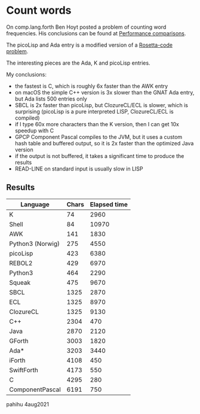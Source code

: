 Count words
===========

On comp.lang.forth Ben Hoyt posted a problem of counting word frequencies.
His conclusions can be found at [Performance comparisons](https://benhoyt.com/writings/count-words).

The picoLisp and Ada entry is a modified version of a [Rosetta-code problem](http://rosettacode.org/wiki/Word_frequency).

The interesting pieces are the Ada, K and picoLisp entries.

My conclusions:

* the fastest is C, which is roughly 6x faster than the AWK entry
* on macOS the simple C++ version is 3x slower than the GNAT Ada entry,
  but Ada lists 500 entries only
* SBCL is 2x faster than picoLisp, but ClozureCL/ECL is slower, which 
  is surprising (picoLisp is a pure interpreted LISP, ClozureCL/ECL is compiled)
* if I type 60x more characters than the K version, then I can get 10x 
  speedup with C
* GPCP Component Pascal compiles to the JVM, but it uses a custom hash table
  and buffered output, so it is 2x faster than the optimized Java version
* if the output is not buffered, it takes a significant time to produce the
  results
* READ-LINE on standard input is usually slow in LISP

## Results

| Language   | Chars | Elapsed time |
| ---------- | ----- | ------------ |
| K          |    74 |        2960  |
| Shell      |    84 |       10970  |
| AWK        |   141 |        1830  |
| Python3 (Norwig) |   275 |        4550  |
| picoLisp   |   423 |        6380  |
| REBOL2     |   429 |        6970  |
| Python3    |   464 |        2290  |
| Squeak     |   475 |        9670  |
| SBCL       |  1325 |        2870  |
| ECL        |  1325 |        8970  |
| ClozureCL  |  1325 |        9130  |
| C++        |  2304 |         470  |
| Java       |  2870 |        2120  |
| GForth     |  3003 |        1820  |
| Ada*       |  3203 |        3440  |
| iForth     |  4108 |         450  |
| SwiftForth |  4173 |         550  |
| C          |  4295 |         280  |
| ComponentPascal |  6191 |    750  |


pahihu 4aug2021
